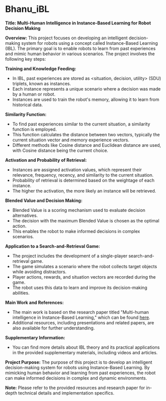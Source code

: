 # Bhanu_iBL


**Title: Multi-Human Intelligence in Instance-Based Learning for Robot Decision Making**

**Overview:**
This project focuses on developing an intelligent decision-making system for robots using a concept called Instance-Based Learning (IBL). The primary goal is to enable robots to learn from past experiences and mimic human behavior in various scenarios. The project involves the following key steps:

**Training and Knowledge Feeding:**
- In IBL, past experiences are stored as <situation, decision, utility> (SDU) triplets, known as instances.
- Each instance represents a unique scenario where a decision was made by a human or robot.
- Instances are used to train the robot's memory, allowing it to learn from historical data.

**Similarity Function:**
- To find past experiences similar to the current situation, a similarity function is employed.
- This function calculates the distance between two vectors, typically the current situation vector and memory experience vectors.
- Different methods like Cosine distance and Euclidean distance are used, with Cosine distance being the current choice.

**Activation and Probability of Retrieval:**
- Instances are assigned activation values, which represent their relevance, frequency, recency, and similarity to the current situation.
- Probability of retrieval is determined based on the weightage of each instance.
- The higher the activation, the more likely an instance will be retrieved.

**Blended Value and Decision Making:**
- Blended Value is a scoring mechanism used to evaluate decision alternatives.
- The decision with the maximum Blended Value is chosen as the optimal action.
- This enables the robot to make informed decisions in complex scenarios.

**Application to a Search-and-Retrieval Game:**
- The project includes the development of a single-player search-and-retrieval game.
- The game simulates a scenario where the robot collects target objects while avoiding distractors.
- Player actions, rewards, and situation vectors are recorded during the game.
- The robot uses this data to learn and improve its decision-making abilities.

**Main Work and References:**
- The main work is based on the research paper titled "Multi-human intelligence in Instance-Based Learning," which can be found [here](https://www.researchgate.net/publication/364348448_Multi-human_intelligence_in_Instance-Based_Learning).
- Additional resources, including presentations and related papers, are also available for further understanding.

**Supplementary Information:**
- You can find more details about IBL theory and its practical applications in the provided supplementary materials, including videos and articles.

**Project Purpose:**
The purpose of this project is to develop an intelligent decision-making system for robots using Instance-Based Learning. By mimicking human behavior and learning from past experiences, the robot can make informed decisions in complex and dynamic environments.

**Note:**
Please refer to the provided resources and research paper for in-depth technical details and implementation specifics.

